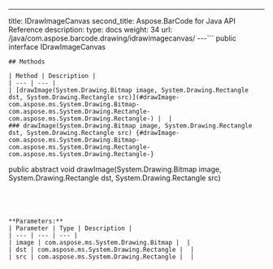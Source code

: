 ---
title: IDrawImageCanvas
second_title: Aspose.BarCode for Java API Reference
description: 
type: docs
weight: 34
url: /java/com.aspose.barcode.drawing/idrawimagecanvas/
---```
public interface IDrawImageCanvas
```
## Methods

| Method | Description |
| --- | --- |
| [drawImage(System.Drawing.Bitmap image, System.Drawing.Rectangle dst, System.Drawing.Rectangle src)](#drawImage-com.aspose.ms.System.Drawing.Bitmap-com.aspose.ms.System.Drawing.Rectangle-com.aspose.ms.System.Drawing.Rectangle-) |  |
### drawImage(System.Drawing.Bitmap image, System.Drawing.Rectangle dst, System.Drawing.Rectangle src) {#drawImage-com.aspose.ms.System.Drawing.Bitmap-com.aspose.ms.System.Drawing.Rectangle-com.aspose.ms.System.Drawing.Rectangle-}
```
public abstract void drawImage(System.Drawing.Bitmap image, System.Drawing.Rectangle dst, System.Drawing.Rectangle src)
```




**Parameters:**
| Parameter | Type | Description |
| --- | --- | --- |
| image | com.aspose.ms.System.Drawing.Bitmap |  |
| dst | com.aspose.ms.System.Drawing.Rectangle |  |
| src | com.aspose.ms.System.Drawing.Rectangle |  |

